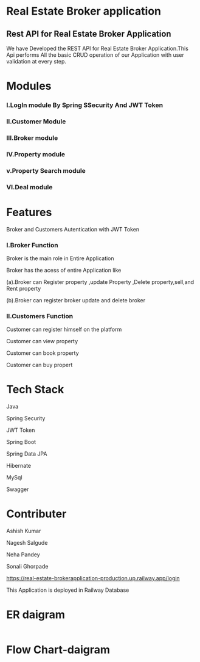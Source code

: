 
<h1>Real Estate Broker application</h1>
<h2>Rest API for Real Estate Broker Application</h2>
<p>We have Developed the REST API for Real Estate Broker Application.This Api performs All the basic CRUD operation of our Application with user validation at every step.</p>
<h1>Modules</h1>
<h3>I.LogIn module By Spring SSecurity And JWT Token</h3>
<h3>II.Customer Module</h3>
<h3>III.Broker module</h3>
<h3>IV.Property module</h3>
<h3>v.Property Search module</h3>
<h3>VI.Deal module</h3>

<h1>Features</h1>
<p>Broker and Customers Autentication with JWT Token</p>
<h3>I.Broker Function</h3>
<p>Broker is the main role in Entire Application</p>
<p>Broker has the acess of entire Application like </p>
<p>(a).Broker can Register property ,update Property ,Delete property,sell,and Rent property</p>
<p>(b).Broker can register broker update and delete broker  </p>

<h3>II.Customers Function</h3>
<p>Customer can register himself on the platform </p>
<p>Customer can view property  </p>
<p>Customer can book property  </p>
<p>Customer can buy propert  </p>

<h1>Tech Stack</h1>
<p>Java</p>
<p>Spring Security</p>
<p>JWT Token</p>
<p>Spring Boot</p>
<p>Spring Data JPA</p>
<p>Hibernate</p>
<p>MySql</p>
<p>Swagger</p>

<h1>Contributer</h1>
<p>Ashish Kumar</p>
<p>Nagesh Salgude</p>
<p>Neha Pandey</p>
<p>Sonali Ghorpade</p>


https://real-estate-brokerapplication-production.up.railway.app/login

<P>This Application is deployed in Railway Database</p>




<h1>ER daigram</h1>

<img src="https://user-images.githubusercontent.com/87129673/230294193-fb5e005b-d9c9-4dcd-81f8-e0b51f36efd9.png" alt="">


<h1>Flow Chart-daigram</h1>












